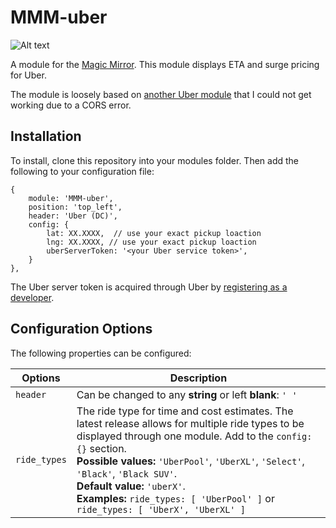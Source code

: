 
# MMM-uber

![Alt text](/img/uber-screenshot.png?raw=true "A preview of the Uber module.")

A module for the [Magic Mirror](https://magicmirror.builders/). This module displays ETA and surge pricing for Uber.

The module is loosely based on [another Uber module](https://github.com/derickson/MMderickson/tree/master/uber) that I could not get working due to a CORS error. 

## Installation

To install, clone this repository into your modules folder. Then add the following to your configuration file:
```
{
	module: 'MMM-uber',
	position: 'top_left',
	header: 'Uber (DC)',
	config: {
		lat: XX.XXXX,  // use your exact pickup loaction
		lng: XX.XXXX, // use your exact pickup loaction
		uberServerToken: '<your Uber service token>',
	}
},
```
The Uber server token is acquired through Uber by [registering as a developer](https://developer.uber.com/). 

## Configuration Options

The following properties can be configured:

| Options | Description|
| --- | --- |
|```header```| Can be changed to any **string** or left **blank**: ```' '``` |
| ```ride_types```| The ride type for time and cost estimates. The latest release allows for multiple ride types to be displayed through one module. Add to the ```config: {}``` section. <br> **Possible values:** ```'UberPool'```, ```'UberXL'```, ```'Select'```, ```'Black'```, ```'Black SUV'```. <br> **Default value:** ```'uberX'```. <br> **Examples:** ```ride_types: [ 'UberPool' ]``` or ```ride_types: [ 'UberX', 'UberXL' ]```|
